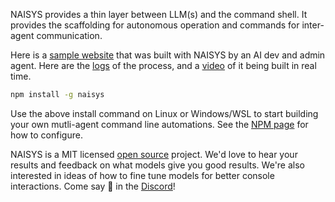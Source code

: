 NAISYS provides a thin layer between LLM(s) and the command shell. It provides the scaffolding for autonomous operation and commands for inter-agent communication.

Here is a [sample website](https://test.naisys.org/archives/24-03-06-alice-fan-site-gpt-claude/) that was built with NAISYS by an AI dev and admin agent. Here are the [logs](https://test.naisys.org/archives/24-03-06-alice-fan-site-gpt-claude/logs/jason-log.html) of the process, and a [video](https://www.youtube.com/watch?v=Ttya3ixjumo) of it being built in real time.

```bash
npm install -g naisys
```

Use the above install command on Linux or Windows/WSL to start building your own mutli-agent command line automations. See the [NPM page](https://www.npmjs.com/package/naisys) for how to configure.

NAISYS is a MIT licensed [open source](https://github.com/swax/NAISYS) project. We'd love to hear your results and feedback on what models give you good results. We're also interested in ideas of how to fine tune models for better console interactions. Come say 👋 in the [Discord](https://discord.gg/JBUPWSbaEt)!
